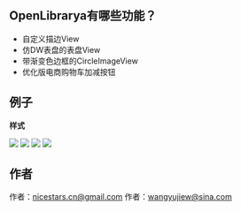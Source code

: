 ## OpenLibrarya有哪些功能？ ##

* 自定义描边View 
* 仿DW表盘的表盘View
* 带渐变色边框的CircleImageView
* 优化版电商购物车加减按钮

## 例子 ##

**样式**

![](https://github.com/NiceStars/OpenLibrary/blob/master/image/view1.png)
![](https://github.com/NiceStars/OpenLibrary/blob/master/image/view2.png)
![](https://github.com/NiceStars/OpenLibrary/blob/master/image/view3.png)
![](https://github.com/NiceStars/OpenLibrary/blob/master/image/view4.png)

## 作者 ##
作者：nicestars.cn@gmail.com
作者：wangyujiew@sina.com
